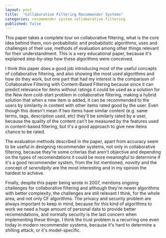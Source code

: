 ```yaml
---
layout: post
title:  "Collaborative Filtering Recommender Systems"
categories: recommender system collaborative-filtering
published: false
---
```


This paper takes a complete tour on collaborative filtering, what is the core idea behind them, non-probabilistic and probabilistic algorithms, uses and challenges of their use, methods of evaluation among other things relevant for their understandment. This is a very educational paper, because it's explained step-by-step how these algorithms were conceived.

I think this paper does a good job introducing most of the useful concepts of collaborative filtering, and also showing the most used algorithms and how do they work, but one part that had my interest is the comparison of Collaborative Filtering with Content-Based Filtering because since it can predict relevance for items without ratings it could be used as a solution for the *New item* cold-start problem in collaborative filtering, making a hybrid solution that when a new item is added, it can be recommended to the users by similarity in content with other items rated good by the user. Even though this doesn't mean if two items have similar content (e.g. same terms, tags, description used, etc) they'll be similarly rated by a user, because the quality of the content can't be measured by the features used in content-based filtering, but it's a good approach to give new items chance to be rated.

The evaluation methods described in the paper, apart from accuracy seem to be useful in designing recommender systems, not only in collaborative filtering, because they're some criterias that aren't objective and depending on the types of recomendations it could be more meaningful to determine if it's a good recommender system, from the list mentioned, *novelty* and the concept of *serendipity* are the most interesting and in my opinion the hardest to achieve.

Finally, despite this paper being wrote in 2007, mentions ongoing challenges for collaborative filtering and although they're newer algorithms with better complexity, the challenges are still relevant I think, for the whole area, and not only CF algorithms. The privacy and security problem are always important to keep in mind, because for this kind of algorithms to work we need a huge amount of personal data to provide better recomendations, and normally security is the last concern when implementing these things. I think the trust problem is a recurring one even today in modern recommender systems, because it's hard to determine a shilling attack, or it's model-specific.
